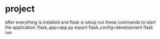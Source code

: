 # project


after everything is installed and flask is setup run these commands to start the application:
flask_app=app.py
export flask_config=development
flask run
